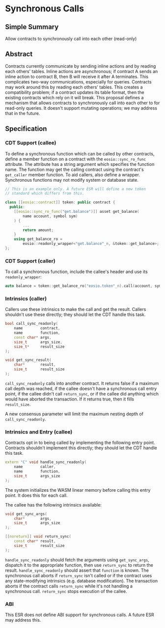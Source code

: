 # Synchronous Calls

## Simple Summary

Allow contracts to synchronously call into each other (read-only)

## Abstract

Contracts currently communicate by sending inline actions and by reading each others'
tables. Inline actions are asynchronous; if contract A sends an inline action to
contract B, then B will receive it after A terminates. This complicates two-way
communications, especially for queries. Contracts may work around this by reading
each others' tables. This creates a compatibility problem; if a contract updates
its table format, then the existing contracts which rely on it will break.
This proposal defines a mechanism that allows contracts to synchronously call into
each other to for read-only queries. It doesn't support mutating operations;
we may address that in the future.

## Specification

### CDT Support (callee)

To define a synchronous function which can be called by other contracts, define a member
function on a contract with the `eosio::sync_ro_func` attribute. The attribute has a string
argument which specifies the function name. The function may get the calling contract using
the contract's `get_caller` member function. To aid callers, also define a wrapper.
Synchronous functions may not modify system or database state.

```c++
// This is an example only. A future ESR will define a new token
// standard which differs from this.

class [[eosio::contract]] token: public contract {
  public:
    [[eosio::sync_ro_func("get.balance")]] asset get_balance(
        name account, symbol sym)
    ) {
        ...
        return amount;
    }
    using get_balance_ro =
        eosio::readonly_wrapper<"get.balance"_n, &token::get_balance>;
};
```

### CDT Support (caller)

To call a synchronous function, include the callee's header and use its `readonly_wrapper`:

```c++
auto balance = token::get_balance_ro("eosio.token"_n).call(account, symbol("SYS", 4));
```

### Intrinsics (caller)

Callers use these intrinsics to make the call and get the result. Callers shouldn't use these directly;
they should let the CDT handle this task.

```c++
bool call_sync_readonly(
    name        contract,
    name        function,
    const char* args,
    size_t      args_size,
    size_t*     result_size
);

void get_sync_result(
    char*       result,
    size_t      result_size
);
```

`call_sync_readonly` calls into another contract. It returns false if a maximum call depth was
reached, if the callee doesn't have a synchronous call entry point, if the callee didn't call
`return_sync`, or if the callee did anything which would have aborted the transaction. If
it returns true, then it fills `result_size`.

A new consensus parameter will limit the maximum nesting depth of `call_sync_readonly`.

### Intrinsics and Entry (callee)

Contracts opt in to being called by implementing the following entry point. Contracts shouldn't
implement this directly; they should let the CDT handle this task.

```c++
extern "C" void handle_sync_readonly(
    name        caller,
    name        function,
    size_t      args_size
);
```

The system initializes the WASM linear memory before calling this entry point. It does this
for each call.

The callee has the following intrinsics available:

```c++
void get_sync_args(
    char*       args,
    size_t      args_size
);

[[noreturn]] void return_sync(
    const char* result,
    size_t      result_size
);
```

`handle_sync_readonly` should fetch the arguments using `get_sync_args`, dispatch it to the appropriate function,
then use `return_sync` to return the result. `handle_sync_readonly` should assert that `function` is known. The
synchronous call aborts if `return_sync` isn't called or if the contract uses any state-modifying intrinsics
(e.g. database modification). The transaction aborts if the contract calls `return_sync` while it's
not handling a synchronous call. `return_sync` stops execution of the callee.

### ABI

This ESR does not define ABI support for synchronous calls. A future ESR may address this.
